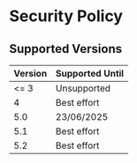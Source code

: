 # Security Policy

## Supported Versions

| Version | Supported Until |
| ------- | --------------- |
| <= 3    | Unsupported     |
| 4       | Best effort     |
| 5.0     | 23/06/2025      |
| 5.1     | Best effort     |
| 5.2     | Best effort     |
